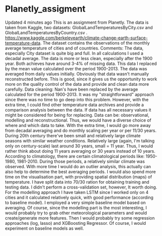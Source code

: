 # Planetly_assigment
 Updated 4 minutes ago  This is an assignment from Planetly. The data is taken from Kaggle, two datasets: GlobalLandTemperaturesByCity.csv and GlobalLandTemperaturesByCountry.csv . https://www.kaggle.com/berkeleyearth/climate-change-earth-surface-temperature-data. The dataset contains the observations of the monthly average temperature of cities and of countries.  Comments: The data, especially City dataset is quite big and full. In all calculations I used a decadal average.      The data is more or less clean, especially after the 1900 year. Both achieves have around 3-4% of missing data. This data I replaced by the mean value calculated over the period 1900-2013. The data was averaged from daily values initially.     Obviously that data wasn't manually reconstructed before. This is good, since it gives us the opportunity to work more on the quality control of the data and provide and clean data more carefully.     Data cleaning: Nan's have been replaced by the average calculated for the period 1900-2013. It was my "straightforward" approach since there was no time to go deep into this problem. However, with the extra time, I could find other temperature data archives and provide a comparison analysis between the data. If data has all necessary values it might be considered for being for replacing. Data can be: observational, modelling and reconstructional. Thus, we would have a diverse choice of where and which data to take.     With the extra time, I would go more away from decadal averaging and do monthly scaling per year or per 11/30 years. During 20th century there've been small and relatively large climate seasons with similar weather conditions. Relatively large (again, I'm talking only on century-scale) last around 30 years, small = 11 year. Thus, I would rather think about doing 11 years averaging or 30 years instead of 10 years. According to climatology, there are certain climatological periods like: 1950-1980, 1981-2010. During those periods, a relatively similar climate was observed.     With more time I would do an outlier analysis, this actually can also help to determine the best averaging periods. I would also spend more time on the visualisation part, with providing spatial distribution (maps) of temperature.     I have split data into 70/30 ration for obtaining training and testing data. I didn't perform a cross-validation set, however, It worth doing.     For the modelling approach I have taken LSTM since I worked only on 4 cities and it calculated relatively quick, with good performance (according to baseline model). I employed a very simple baseline model based on averaging.     Of course, since the modelling part is the most interesting, I would probably try to grab other meteorological parameters and would create/generate more features. Then I would probably try some regression approaches (log, lasso) and XGBoosting Regressor. Of course, I would experiment on baseline models as well.
